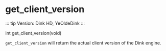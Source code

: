 # get_client_version

::: tip Version:
Dink HD, YeOldeDink
:::

<Prototype>int get_client_version(void)</Prototype>

`get_client_version` will return the actual client version of the Dink engine.